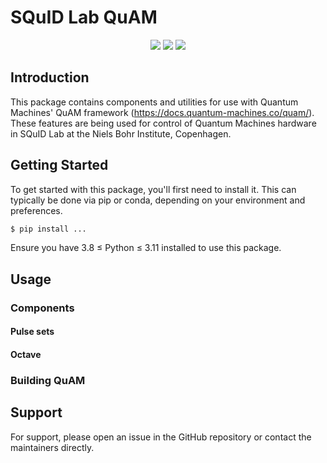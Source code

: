 # SQuID Lab QuAM



<p align="center">
  <img src="https://img.shields.io/static/v1?style=for-the-badge&label=code-status&message=Mid&color=yellow"/>
  <img src="https://img.shields.io/static/v1?style=for-the-badge&label=initial-commit&message=Jacob_Hastrup&color=inactive"/>
  <img src="https://img.shields.io/static/v1?style=for-the-badge&label=maintainer&message=Jacob_Hastrup&color=inactive"/>
</p>


## Introduction

This package contains components and utilities for use with Quantum Machines' QuAM framework (https://docs.quantum-machines.co/quam/). These features are being used for control of Quantum Machines hardware in SQuID Lab at the Niels Bohr Institute, Copenhagen.

## Getting Started

To get started with this package, you'll first need to install it. This can typically be done via pip or conda, depending on your environment and preferences.

```bash
$ pip install ...
```

Ensure you have 3.8 ≤ Python ≤ 3.11 installed to use this package.

## Usage

### Components

#### Pulse sets

#### Octave

### Building QuAM

## Support

For support, please open an issue in the GitHub repository or contact the maintainers directly.
